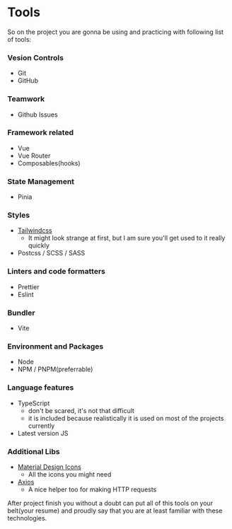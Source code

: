 # Tools

So on the project you are gonna be using and practicing with following list of tools:

### Vesion Controls

- Git
- GitHub

### Teamwork

- Github Issues

### Framework related

- Vue
- Vue Router
- Composables(hooks)

### State Management

- Pinia

### Styles

- [Tailwindcss](https://tailwindcss.com/)
  - It might look strange at first, but I am sure you'll get used to it really quickly
- Postcss / SCSS / SASS

### Linters and code formatters

- Prettier
- Eslint

### Bundler

- Vite

### Environment and Packages

- Node
- NPM / PNPM(preferrable)

### Language features

- TypeScript
  - don't be scared, it's not that difficult
  - it is included because realistically it is used on most of the projects currently
- Latest version JS

### Additional Libs

- [Material Design Icons](https://materialdesignicons.com/)
  - All the icons you might need
- [Axios](https://github.com/axios/axios)
  - A nice helper too for making HTTP requests

After project finish you without a doubt can put all of this tools on your belt(your resume) and proudly say that you are at least familiar with these technologies.
